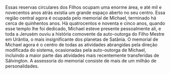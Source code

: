 ﻿Essas reservas circulares dos Filhos ocupam uma enorme área, e até mil e novecentos anos atrás existia um grande espaço aberto no seu centro. Essa região central agora é ocupada pelo memorial de Michael, terminado há cerca de quinhentos anos. Há quatrocentos e noventa e cinco anos, quando esse templo lhe foi dedicado, Michael esteve presente pessoalmente ali, e toda a Jerusém ouviu a história comovente da auto-outorga do Filho Mestre em Urântia, o mais insignificante dos planetas de Satânia. O memorial de Michael agora é o centro de todas as atividades abrangidas pela direção modificada do sistema, ocasionadas pela auto-outorga de Michael, incluindo a maior parte das atividades mais recentemente transferidas de Sálvington. A assessoria do memorial consiste de mais de um milhão de personalidades.